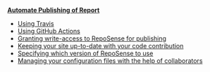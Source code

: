 <navigation>

<span class="lead">[**Automate Publishing of Report**]({{baseUrl}}/PublishingGuide.html)</span>
* [Using Travis](#using-travis)
* [Using GitHub Actions](#using-github-actions)
* [Granting write-access to RepoSense for publishing](#granting-write-access-to-reposense-for-publishing)
* [Keeping your site up-to-date with your code contribution](#keeping-your-site-up-to-date-with-your-code-contribution)
* [Specifying which version of RepoSense to use](#specifying-which-version-of-reposense-to-use)
* [Managing your configuration files with the help of collaborators](#managing-your-configuration-files-with-the-help-of-collaborators)

</navigation>
